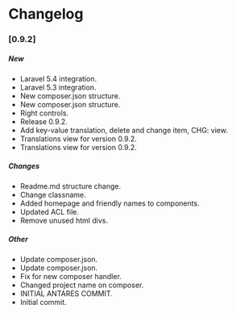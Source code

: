 # Changelog

### [0.9.2]

##### New

* Laravel 5.4 integration.
* Laravel 5.3 integration.
* New composer.json structure.
* New composer.json structure.
* Right controls.
* Release 0.9.2.
* Add key-value translation, delete and change item, CHG: view.
* Translations view for version 0.9.2.
* Translations view for version 0.9.2.

##### Changes

* Readme.md structure change.
* Change classname.
* Added homepage and friendly names to components.
* Updated ACL file.
* Remove unused html divs.

##### Other

* Update composer.json.
* Update composer.json.
* Fix for new composer handler.
* Changed project name on composer.
* INITIAL ANTARES COMMIT.
* Initial commit.


